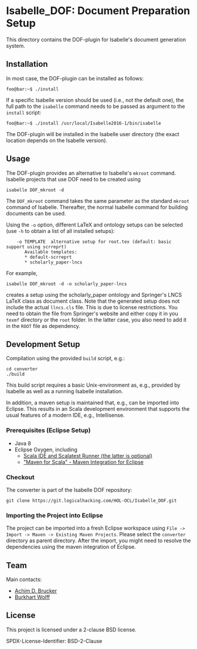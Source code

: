 # Isabelle_DOF: Document Preparation Setup

This directory contains the DOF-plugin for Isabelle's 
document generation system. 

## Installation 

In most case, the DOF-plugin can be installed as follows:
```console 
foo@bar:~$ ./install
```
If a specific Isabelle version should be used (i.e., not the default 
one), the full path to the ``isabelle`` command needs to be passed as 
argument to the ``install`` script:
```console 
foo@bar:~$ ./install /usr/local/Isabelle2016-1/bin/isabelle
```

The DOF-plugin will be installed in the Isabelle user directory 
(the exact location depends on the Isabelle version). 

## Usage

The DOF-plugin provides an alternative to Isabelle's ``mkroot`` command.
Isabelle projects that use DOF need to be created using
```console 
isabelle DOF_mkroot -d 
```
The ``DOF_mkroot`` command takes the same parameter as the standard
``mkroot`` command of Isabelle. Thereafter, the normal Isabelle 
command for building documents can be used. 

Using the ``-o`` option, different LaTeX and ontology setups can be
selected (use ``-h`` to obtain a list of all installed setups):
```console 
    -o TEMPLATE  alternative setup for root.tex (default: basic support using scrreprt)
       Available templates:
       * default-scrreprt
       * scholarly_paper-lncs
```
For example, 
```console 
isabelle DOF_mkroot -d -o scholarly_paper-lncs
```
creates a setup using the scholarly_paper ontology and Springer's
LNCS LaTeX class as document class. Note that the generated setup
does not include the actual ``llncs.cls`` file. This is due to
license restrictions. You need to obtain the file from Springer's
website and either copy it in you ``texmf`` directory or the ``root``
folder. In the latter case, you also need to add it in the ``ROOT`` file
as dependency.


## Development Setup

Compilation using the provided ``build`` script, e.g.: 
```console
cd converter
./build
```
This build script requires a basic Unix-environment as, e.g., provided
by Isabelle as well as a running Isabelle installation. 

In addition, a maven setup is maintained that, e.g., can be imported
into Eclipse. This results in an Scala development environment that
supports the usual features of a modern IDE, e.g., Intellisense. 

### Prerequisites (Eclipse Setup)

* Java 8
* Eclipse Oxygen, including
  * [Scala IDE and Scalatest Runner (the latter is optional)](http://download.scala-ide.org/sdk/lithium/e47/scala212/stable/site)
  * ["Maven for Scala" - Maven Integration for Eclipse](http://alchim31.free.fr/m2e-scala/update-site)

### Checkout

The converter is part of the Isabelle DOF repository:
```console
git clone https://git.logicalhacking.com/HOL-OCL/Isabelle_DOF.git
```

### Importing the Project into Eclipse

The project  can be imported into a fresh Eclipse workspace using 
`File -> Import -> Maven -> Existing Maven Projects`. Please select
the ``converter`` directory as parent directory. After the import, you
might need to resolve the dependencies using the maven integration of 
Eclipse.

## Team

Main contacts:
* [Achim D. Brucker](http://www.brucker.ch/)
* [Burkhart Wolff](https://www.lri.fr/~wolff/)

## License

This project is licensed under a 2-clause BSD license.

SPDX-License-Identifier: BSD-2-Clause
